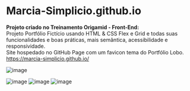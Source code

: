 # Marcia-Simplicio.github.io

**Projeto criado no Treinamento Origamid - Front-End:** <br>
Projeto Portfólio Fictício usando HTML & CSS Flex e Grid e todas suas funcionalidades e boas práticas, mais semântica, acessibilidade e responsividade. <br>
Site hospedado no GitHub Page com um favicon tema do Portfólio Lobo. <br>
https://marcia-simplicio.github.io/

![image](https://user-images.githubusercontent.com/71258083/158228471-595db5b2-0fe0-49d6-8f77-50de009f254f.png)

![image](https://user-images.githubusercontent.com/71258083/158228572-815326e0-6839-4c23-a926-a5b20337ba7c.png)
![image](https://user-images.githubusercontent.com/71258083/158228658-a2a01444-6c1b-4885-88c9-e4e3d7349a1f.png)
![image](https://user-images.githubusercontent.com/71258083/158228691-e63759de-aac1-4a17-a58e-fd006e4bf2a7.png)
